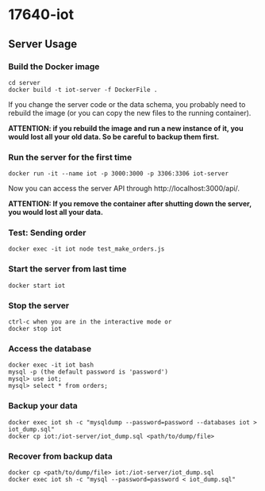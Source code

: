 # 17640-iot

## Server Usage
### Build the Docker image
```
cd server
docker build -t iot-server -f DockerFile .
```
If you change the server code or the data schema, you probably need to rebuild the image
(or you can copy the new files to the running container).

**ATTENTION: if you rebuild the image and run a new instance of it, you would lost all your old data. So be careful to backup them first.**

### Run the server for the first time
```
docker run -it --name iot -p 3000:3000 -p 3306:3306 iot-server
```
Now you can access the server API through http://localhost:3000/api/.

**ATTENTION: If you remove the container after shutting down the server, you would lost all your data.**

### Test: Sending order
```
docker exec -it iot node test_make_orders.js
```

### Start the server from last time
```
docker start iot
```

### Stop the server
```
ctrl-c when you are in the interactive mode or
docker stop iot
```

### Access the database
```
docker exec -it iot bash
mysql -p (the default password is 'password')
mysql> use iot;
mysql> select * from orders;
```

### Backup your data

```
docker exec iot sh -c "mysqldump --password=password --databases iot > iot_dump.sql"
docker cp iot:/iot-server/iot_dump.sql <path/to/dump/file>
```

### Recover from backup data
```
docker cp <path/to/dump/file> iot:/iot-server/iot_dump.sql
docker exec iot sh -c "mysql --password=password < iot_dump.sql"
```

